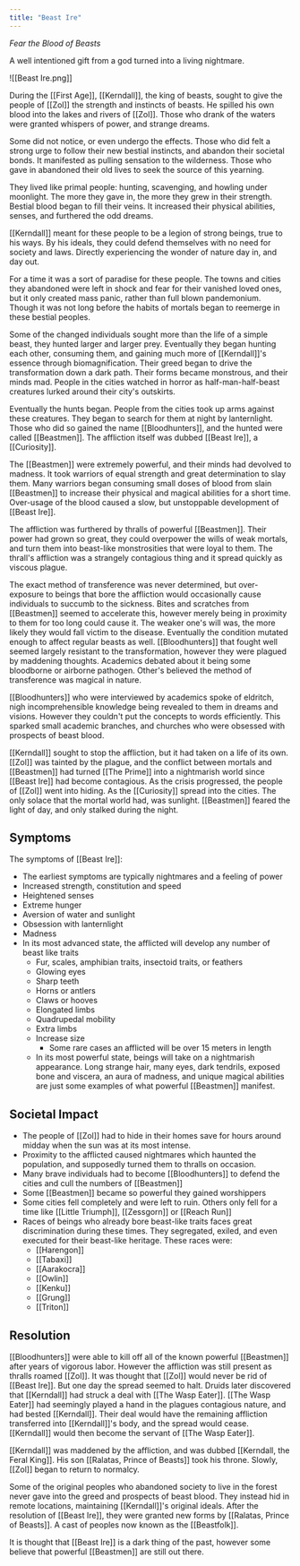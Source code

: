 ```yaml
---
title: "Beast Ire"
---
```

*Fear the Blood of Beasts*

A well intentioned gift from a god turned into a living nightmare.

![[Beast Ire.png]]

During the [[First Age]], [[Kerndall]], the king of beasts, sought to give the people of [[Zol]] the strength and instincts of beasts. He spilled his own blood into the lakes and rivers of [[Zol]]. Those who drank of the waters were granted whispers of power, and strange dreams.

Some did not notice, or even undergo the effects. Those who did felt a strong urge to follow their new bestial instincts, and abandon their societal bonds. It manifested as pulling sensation to the wilderness. Those who gave in abandoned their old lives to seek the source of this yearning.

They lived like primal people: hunting, scavenging, and howling under moonlight. The more they gave in, the more they grew in their strength. Bestial blood began to fill their veins. It increased their physical abilities, senses, and furthered the odd dreams.

[[Kerndall]] meant for these people to be a legion of strong beings, true to his ways. By his ideals, they could defend themselves with no need for society and laws. Directly experiencing the wonder of nature day in, and day out.

For a time it was a sort of paradise for these people. The towns and cities they abandoned were left in shock and fear for their vanished loved ones, but it only created mass panic, rather than full blown pandemonium. Though it was not long before the habits of mortals began to reemerge in these bestial peoples.

Some of the changed individuals sought more than the life of a simple beast, they hunted larger and larger prey. Eventually they began hunting each other, consuming them, and gaining much more of [[Kerndall]]'s essence through biomagnification. Their greed began to drive the transformation down a dark path. Their forms became monstrous, and their minds mad. People in the cities watched in horror as half-man-half-beast creatures lurked around their city's outskirts.

Eventually the hunts began. People from the cities took up arms against these creatures. They began to search for them at night by lanternlight. Those who did so gained the name [[Bloodhunters]], and the hunted were called [[Beastmen]]. The affliction itself was dubbed [[Beast Ire]], a [[Curiosity]].

The [[Beastmen]] were extremely powerful, and their minds had devolved to madness. It took warriors of equal strength and great determination to slay them. Many warriors began consuming small doses of blood from slain [[Beastmen]] to increase their physical and magical abilities for a short time. Over-usage of the blood caused a slow, but unstoppable development of [[Beast Ire]].

The affliction was furthered by thralls of powerful [[Beastmen]]. Their power had grown so great, they could overpower the wills of weak mortals, and turn them into beast-like monstrosities that were loyal to them. The thrall's affliction was a strangely contagious thing and it spread quickly as viscous plague. 

The exact method of transference was never determined, but over-exposure to beings that bore the affliction would occasionally cause individuals to succumb to the sickness. Bites and scratches from [[Beastmen]] seemed to accelerate this, however merely being in proximity to them for too long could cause it. The weaker one's will was, the more likely they would fall victim to the disease. Eventually the condition mutated enough to affect regular beasts as well. [[Bloodhunters]] that fought well seemed largely resistant to the transformation, however they were plagued by maddening thoughts. Academics debated about it being some bloodborne or airborne pathogen. Other's believed the method of transference was magical in nature.

[[Bloodhunters]] who were interviewed by academics spoke of eldritch, nigh incomprehensible knowledge being revealed to them in dreams and visions. However they couldn't put the concepts to words efficiently. This sparked small academic branches, and churches who were obsessed with prospects of beast blood.

[[Kerndall]] sought to stop the affliction, but it had taken on a life of its own. [[Zol]] was tainted by the plague, and the conflict between mortals and [[Beastmen]] had turned [[The Prime]] into a nightmarish world since [[Beast Ire]] had become contagious. As the crisis progressed, the people of [[Zol]] went into hiding. As the [[Curiosity]] spread into the cities. The only solace that the mortal world had, was sunlight. [[Beastmen]] feared the light of day, and only stalked during the night.

## Symptoms
The symptoms of [[Beast Ire]]:
- The earliest symptoms are typically nightmares and a feeling of power
- Increased strength, constitution and speed
- Heightened senses
- Extreme hunger
- Aversion of water and sunlight
- Obsession with lanternlight
- Madness
- In its most advanced state, the afflicted will develop any number of beast like traits
	- Fur, scales, amphibian traits, insectoid traits, or feathers
	- Glowing eyes
	- Sharp teeth
	- Horns or antlers
	- Claws or hooves
	- Elongated limbs
	- Quadrupedal mobility
	- Extra limbs
	- Increase size
		- Some rare cases an afflicted will be over 15 meters in length
	- In its most powerful state, beings will take on a nightmarish appearance. Long strange hair, many eyes, dark tendrils, exposed bone and viscera, an aura of madness, and unique magical abilities are just some examples of what powerful [[Beastmen]] manifest.

## Societal Impact
- The people of [[Zol]] had to hide in their homes save for hours around midday when the sun was at its most intense.
- Proximity to the afflicted caused nightmares which haunted the population, and supposedly turned them to thralls on occasion.
- Many brave individuals had to become [[Bloodhunters]] to defend the cities and cull the numbers of [[Beastmen]]
- Some [[Beastmen]] became so powerful they gained worshippers
- Some cities fell completely and were left to ruin. Others only fell for a time like [[Little Triumph]], [[Zessgorn]] or [[Reach Run]]
- Races of beings who already bore beast-like traits faces great discrimination during these times. They segregated, exiled, and even executed for their beast-like heritage. These races were:
	- [[Harengon]]
	- [[Tabaxi]]
	- [[Aarakocra]]
	- [[Owlin]]
	- [[Kenku]]
	- [[Grung]]
	- [[Triton]]

## Resolution
[[Bloodhunters]] were able to kill off all of the known powerful [[Beastmen]] after years of vigorous labor. However the affliction was still present as thralls roamed [[Zol]]. It was thought that [[Zol]] would never be rid of [[Beast Ire]]. But one day the spread seemed to halt. Druids later discovered that [[Kerndall]] had struck a deal with [[The Wasp Eater]]. [[The Wasp Eater]] had seemingly played a hand in the plagues contagious nature, and had bested [[Kerndall]]. Their deal would have the remaining affliction transferred into [[Kerndall]]'s body, and the spread would cease. [[Kerndall]] would then become the servant of [[The Wasp Eater]].

[[Kerndall]] was maddened by the affliction, and was dubbed [[Kerndall, the Feral King]]. His son [[Ralatas, Prince of Beasts]] took his throne. Slowly, [[Zol]] began to return to normalcy.

Some of the original peoples who abandoned society to live in the forest never gave into the greed and prospects of beast blood. They instead hid in remote locations, maintaining [[Kerndall]]'s original ideals. After the resolution of [[Beast Ire]], they were granted new forms by [[Ralatas, Prince of Beasts]]. A cast of peoples now known as the [[Beastfolk]].

It is thought that [[Beast Ire]] is a dark thing of the past, however some believe that powerful [[Beastmen]] are still out there.